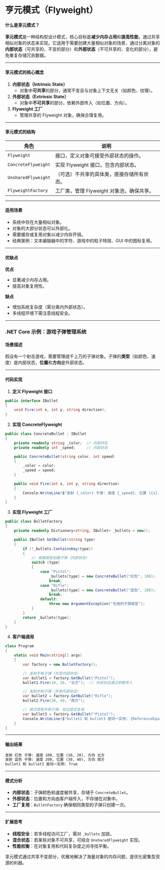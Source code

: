 # 亨元模式（Flyweight）

#### 什么是享元模式？

**享元模式**是一种结构型设计模式，核心目标是**减少内存占用**和**提高性能**，通过共享相似对象的状态来实现。它适用于需要创建大量相似对象的场景，通过分离对象的**内部状态**（可共享的、不变的部分）和**外部状态**（不可共享的、变化的部分），避免重复存储冗余数据。

---

#### 享元模式的核心概念

1. **内部状态（Intrinsic State）**
    - 对象中**可共享**的部分，通常不变且与对象上下文无关（如颜色、纹理）。
2. **外部状态（Extrinsic State）**
    - 对象中**不可共享**的部分，依赖外部传入（如位置、方向）。
3. **Flyweight 工厂**
    - 管理共享的 Flyweight 对象，确保合理复用。

---

#### 享元模式的结构

|角色|说明|
|-|-|
|`Flyweight`|接口，定义对象可接受外部状态的操作。|
|`ConcreteFlyweight`|实现 Flyweight 接口，包含内部状态。|
|`UnsharedFlyweight`|（可选）不共享的具体类，直接存储所有状态。|
|`FlyweightFactory`|工厂类，管理 Flyweight 对象池，确保共享。|


---

#### 适用场景

- 系统中存在大量相似对象。
- 对象的大部分状态可以外部化。
- 需要缓存或复用对象以减少内存开销。
- 经典案例：文本编辑器中的字符、游戏中的粒子特效、GUI 中的图标复用。

---

#### 优缺点

**优点**

- 显著减少内存占用。
- 提高对象复用性。

**缺点**

- 增加系统复杂度（需分离内外部状态）。
- 多线程环境下需注意线程安全。

---

### .NET Core 示例：游戏子弹管理系统

#### 场景描述

假设有一个射击游戏，需要管理成千上万的子弹对象。子弹的**类型**（如颜色、速度）是内部状态，**位置**和**方向**是外部状态。

---

#### 代码实现

1. **定义 Flyweight 接口**

```C#
public interface IBullet
{
    void Fire(int x, int y, string direction);
}
```
2. **实现 ConcreteFlyweight**

```C#
public class ConcreteBullet : IBullet
{
    private readonly string _color;  // 内部状态
    private readonly int _speed;     // 内部状态

    public ConcreteBullet(string color, int speed)
    {
        _color = color;
        _speed = speed;
    }

    public void Fire(int x, int y, string direction)
    {
        Console.WriteLine($"发射 {_color} 子弹: 速度 {_speed}, 位置 ({x}, {y}), 方向 {direction}");
    }
}
```
3. **实现 Flyweight 工厂**

```C#
public class BulletFactory
{
    private readonly Dictionary<string, IBullet> _bullets = new();

    public IBullet GetBullet(string type)
    {
        if (!_bullets.ContainsKey(type))
        {
            // 根据类型创建子弹（内部状态）
            switch (type)
            {
                case "Pistol":
                    _bullets[type] = new ConcreteBullet("红色", 100);
                    break;
                case "Rifle":
                    _bullets[type] = new ConcreteBullet("蓝色", 200);
                    break;
                default:
                    throw new ArgumentException("无效的子弹类型");
            }
        }
        return _bullets[type];
    }
}
```
4. **客户端调用**

```C#
class Program
{
    static void Main(string[] args)
    {
        var factory = new BulletFactory();

        // 发射手枪子弹（共享内部状态）
        var bullet1 = factory.GetBullet("Pistol");
        bullet1.Fire(10, 20, "北方");  // 外部状态通过参数传入

        // 发射步枪子弹（共享内部状态）
        var bullet2 = factory.GetBullet("Rifle");
        bullet2.Fire(30, 40, "南方");

        // 再次获取手枪子弹，验证是否复用
        var bullet3 = factory.GetBullet("Pistol");
        Console.WriteLine($"bullet1 和 bullet3 是同一实例: {ReferenceEquals(bullet1, bullet3)}");
    }
}
```

---

#### 输出结果

```Markdown
发射 红色 子弹: 速度 100, 位置 (10, 20), 方向 北方
发射 蓝色 子弹: 速度 200, 位置 (30, 40), 方向 南方
bullet1 和 bullet3 是同一实例: True
```

---

#### 模式分析

- **内部状态**：子弹颜色和速度被共享，存储于 `ConcreteBullet`。
- **外部状态**：位置和方向由客户端传入，不存储在对象中。
- **工厂复用**：`BulletFactory` 确保相同类型的子弹只创建一次。

---

#### 扩展思考

- **线程安全**：若多线程访问工厂，需对 `_bullets` 加锁。
- **混合状态**：若某些对象不可共享，可结合 `UnsharedFlyweight` 实现。
- **性能权衡**：在对象复用和代码复杂度之间寻找平衡。

享元模式通过共享不变部分，优雅地解决了海量对象的内存问题，是优化密集型资源的利器。

